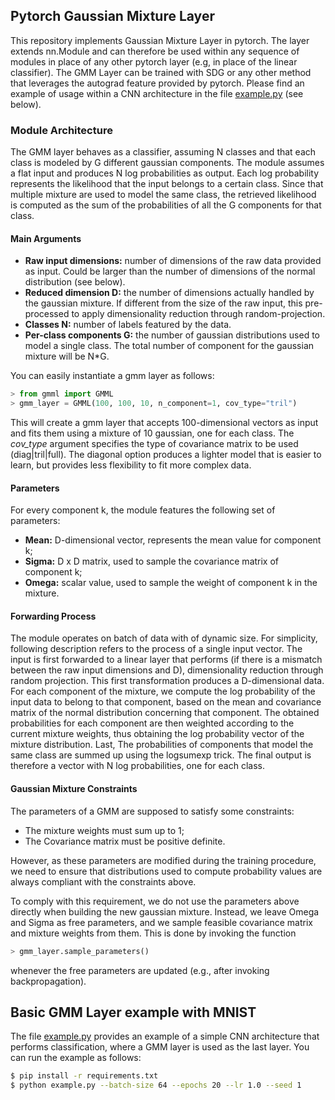 ## Pytorch Gaussian Mixture Layer

This repository implements Gaussian Mixture Layer in pytorch. The layer extends nn.Module and can therefore be used
 within any sequence of modules in place of any other pytorch layer (e.g, in place of the linear classifier).
 The GMM Layer can be trained with SDG or any other method that leverages the autograd feature provided by pytorch.
 Please find an example of usage within a CNN architecture in the file [example.py](example.py) (see below).

### Module Architecture

The GMM layer behaves as a classifier, assuming N classes and that each class is modeled by G different gaussian 
 components. The module assumes a flat input and produces N log probabilities as output. Each log probability
 represents the likelihood that the input belongs to a certain class. Since that multiple mixture are used to model the 
 same class, the retrieved likelihood is computed as the sum of the probabilities of all the G components for that 
 class.

#### Main Arguments

- **Raw input dimensions:** number of dimensions of the raw data provided as input. Could be larger than the number of 
  dimensions of the normal distribution (see below).
- **Reduced dimension D:** the number of dimensions actually handled by the gaussian mixture. If different from the size 
  of the raw input, this pre-processed to apply dimensionality reduction through random-projection.
- **Classes N:** number of labels featured by the data.
- **Per-class components G:** the number of gaussian distributions used to model a single class. The total number of 
  component for the gaussian mixture will be N*G. 

You can easily instantiate a gmm layer as follows:

```python
> from gmml import GMML
> gmm_layer = GMML(100, 100, 10, n_component=1, cov_type="tril")
```

This will create a gmm layer that accepts 100-dimensional vectors as input and fits them using a mixture of 10 gaussian,
 one for each class. The _cov_type_ argument specifies the type of covariance matrix to be used (diag|tril|full). The 
 diagonal option produces a lighter model that is easier to learn, but provides less flexibility to fit more complex 
 data.

#### Parameters

For every component k, the module features the following set of parameters:
 
- **Mean:** D-dimensional vector, represents the mean value for component k;
- **Sigma:** D x D matrix, used to sample the covariance matrix of component k;
- **Omega:** scalar value, used to sample the weight of component k in the mixture.

#### Forwarding Process

The module operates on batch of data with of dynamic size. For simplicity, following description refers to the process 
 of a single input vector. The input is first forwarded to a linear layer that performs (if there is a mismatch between 
 the raw input dimensions and D), dimensionality reduction through random projection. This first transformation produces 
 a D-dimensional data. For each component of the mixture, we compute the log probability of the input data to belong to
 that component, based on the mean and covariance matrix of the normal distribution concerning that component. The 
 obtained probabilities for each component are then weighted according to the current mixture weights, thus obtaining 
 the log probability vector of the mixture distribution. Last, The probabilities of components that model the same class 
 are summed up using the logsumexp trick. The final output is therefore a vector with N log probabilities, one for each
 class.

#### Gaussian Mixture Constraints

The parameters of a GMM are supposed to satisfy some constraints:

- The mixture weights must sum up to 1;
- The Covariance matrix must be positive definite.

However, as these parameters are modified during the training procedure, we need to ensure that distributions used to 
 compute probability values are always compliant with the constraints above.

To comply with this requirement, we do not use the parameters above directly when building the new gaussian mixture. 
 Instead, we leave Omega and Sigma as free parameters, and we sample feasible covariance matrix and mixture weights from 
 them. This is done by invoking the function

```python
> gmm_layer.sample_parameters()
```

whenever the free parameters are updated (e.g., after invoking backpropagation).

## Basic GMM Layer example with MNIST

The file [example.py](example.py) provides an example of a simple CNN architecture that performs classification, where 
 a GMM layer is used as the last layer. You can run the example as follows:  

```bash
$ pip install -r requirements.txt
$ python example.py --batch-size 64 --epochs 20 --lr 1.0 --seed 1
```